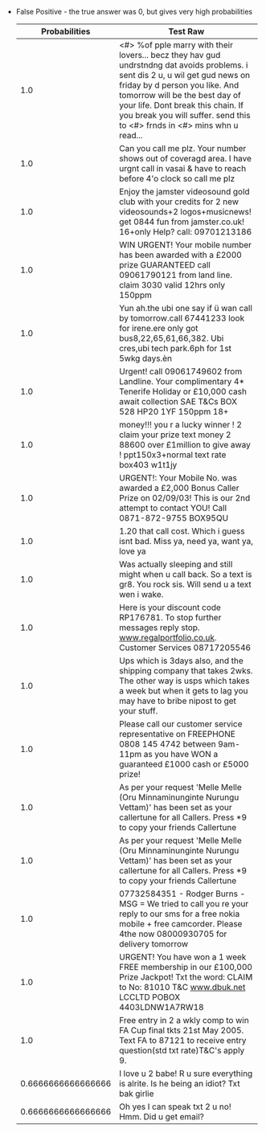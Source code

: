 * False Positive - the true answer was 0, but gives very high probabilities

  | Probabilities | Test Raw |
  |-|-|
  |             1.0              | &lt;#&gt; %of pple marry with their lovers... becz they hav gud undrstndng dat avoids problems. i sent dis 2 u, u wil get gud news on friday by d person you like. And tomorrow will be the best day of your life. Dont break this chain. If you break you will suffer. send this to &lt;#&gt; frnds in &lt;#&gt; mins whn u read...|
  |             1.0              | Can you call me plz. Your number shows out of coveragd area. I have urgnt call in vasai &amp; have to reach before 4'o clock so call me plz|
  |             1.0              | Enjoy the jamster videosound gold club with your credits for 2 new videosounds+2 logos+musicnews! get 0844 fun from jamster.co.uk! 16+only Help? call: 09701213186|
  |             1.0              | WIN URGENT! Your mobile number has been awarded with a £2000 prize GUARANTEED call 09061790121 from land line. claim 3030 valid 12hrs only 150ppm|
  |             1.0              | Yun ah.the ubi one say if ü wan call by tomorrow.call 67441233 look for irene.ere only got bus8,22,65,61,66,382. Ubi cres,ubi tech park.6ph for 1st 5wkg days.èn|
  |             1.0              | Urgent! call 09061749602 from Landline. Your complimentary 4* Tenerife Holiday or £10,000 cash await collection SAE T&Cs BOX 528 HP20 1YF 150ppm 18+|
  |             1.0              | money!!! you r a lucky winner ! 2 claim your prize text money 2 88600 over £1million to give away ! ppt150x3+normal text rate box403 w1t1jy|
  |             1.0              | URGENT!: Your Mobile No. was awarded a £2,000 Bonus Caller Prize on 02/09/03! This is our 2nd attempt to contact YOU! Call 0871-872-9755 BOX95QU|
  |             1.0              | 1.20 that call cost. Which i guess isnt bad. Miss ya, need ya, want ya, love ya|
  |             1.0              | Was actually sleeping and still might when u call back. So a text is gr8. You rock sis. Will send u a text wen i wake.|
  |             1.0              | Here is your discount code RP176781. To stop further messages reply stop. www.regalportfolio.co.uk. Customer Services 08717205546|
  |             1.0              | Ups which is 3days also, and the shipping company that takes 2wks. The other way is usps which takes a week but when it gets to lag you may have to bribe nipost to get your stuff.|
  |             1.0              | Please call our customer service representative on FREEPHONE 0808 145 4742 between 9am-11pm as you have WON a guaranteed £1000 cash or £5000 prize!|
  |             1.0              | As per your request 'Melle Melle (Oru Minnaminunginte Nurungu Vettam)' has been set as your callertune for all Callers. Press *9 to copy your friends Callertune|
  |             1.0              | As per your request 'Melle Melle (Oru Minnaminunginte Nurungu Vettam)' has been set as your callertune for all Callers. Press *9 to copy your friends Callertune|
  |             1.0              | 07732584351 - Rodger Burns - MSG = We tried to call you re your reply to our sms for a free nokia mobile + free camcorder. Please 4the now 08000930705 for delivery tomorrow|
  |             1.0              | URGENT! You have won a 1 week FREE membership in our £100,000 Prize Jackpot! Txt the word: CLAIM to No: 81010 T&C www.dbuk.net LCCLTD POBOX 4403LDNW1A7RW18|
  |             1.0              | Free entry in 2 a wkly comp to win FA Cup final tkts 21st May 2005. Text FA to 87121 to receive entry question(std txt rate)T&C's apply 9.|
  |      0.6666666666666666      | I love u 2 babe! R u sure everything is alrite. Is he being an idiot? Txt bak girlie|
  |      0.6666666666666666      | Oh yes I can speak txt 2 u no! Hmm. Did u get email?|